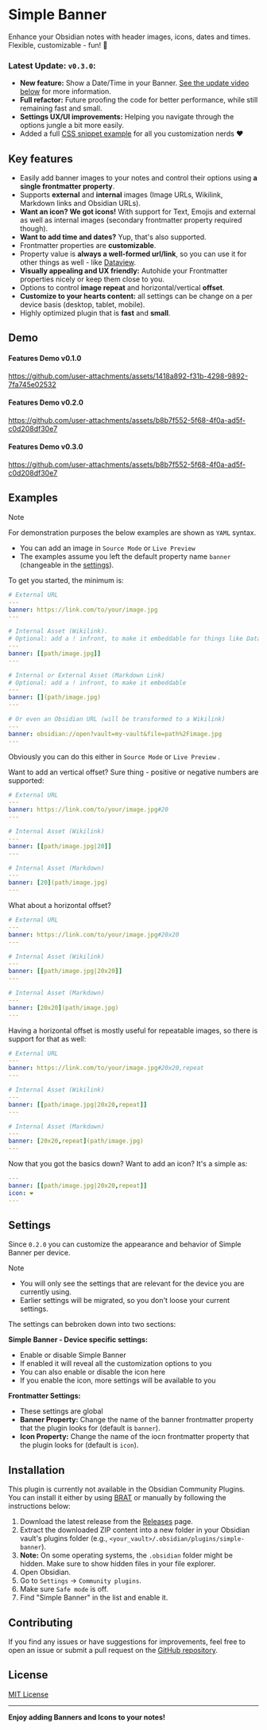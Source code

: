 # Simple Banner

Enhance your Obsidian notes with header images, icons, dates and times. Flexible, customizable - fun! 🥳

### Latest Update: `v0.3.0`:

* **New feature:** Show a Date/Time in your Banner. [See the update video below](#features-demo-v030) for more information.
* **Full refactor:** Future proofing the code for better performance, while still remaining fast and small.
* **Settings UX/UI improvements:** Helping you navigate through the options jungle a bit more easily.
* Added a full [CSS snippet example](https://github.com/eatcodeplay/obsidian-simple-banner/blob/main/examples/snippets.css) for all you customization nerds ❤️



## Key features

* Easily add banner images to your notes and control their options using **a single frontmatter property**.
* Supports **external** and **internal** images (Image URLs, Wikilink, Markdown links and Obsidian URLs).
* **Want an icon? We got icons!** With support for Text, Emojis and external as well as internal images (secondary frontmatter property required though).
* **Want to add time and dates?** Yup, that's also supported.
* Frontmatter properties are **customizable**.
* Property value is **always a well-formed url/link**, so you can use it for other things as well - like [Dataview](https://github.com/blacksmithgu/obsidian-dataview).
* **Visually appealing and UX friendly:** Autohide your Frontmatter properties nicely or keep them close to you.
* Options to control **image repeat** and horizontal/vertical **offset**.
* **Customize to your hearts content:** all settings can be change on a per device basis (desktop, tablet, mobile).
* Highly optimized plugin that is **fast** and **small**.



## Demo

#### Features Demo v0.1.0
https://github.com/user-attachments/assets/1418a892-f31b-4298-9892-7fa745e02532



#### Features Demo v0.2.0
https://github.com/user-attachments/assets/b8b7f552-5f68-4f0a-ad5f-c0d208df30e7



#### Features Demo v0.3.0

https://github.com/user-attachments/assets/b8b7f552-5f68-4f0a-ad5f-c0d208df30e7



## Examples

> [!NOTE]
> For demonstration purposes the below examples are shown as `YAML` syntax.
>
> * You can add an image in  `Source Mode` or `Live Preview`
> * The examples assume you left the default property name `banner` (changeable in the [settings](#Settings)).

To get you started, the minimum is:

```yaml
# External URL
---
banner: https://link.com/to/your/image.jpg
---

# Internal Asset (Wikilink).
# Optional: add a ! infront, to make it embeddable for things like Dataview
---
banner: [[path/image.jpg]]
---

# Internal or External Asset (Markdown Link)
# Optional: add a ! infront, to make it embeddable
---
banner: [](path/image.jpg)
---

# Or even an Obsidian URL (will be transformed to a Wikilink)
---
banner: obsidian://open?vault=my-vault&file=path%2Fimage.jpg
---
```

Obviously you can do this either in `Source Mode` or `Live Preview` .

Want to add an vertical offset? Sure thing - positive or negative numbers are supported:

```yaml
# External URL
---
banner: https://link.com/to/your/image.jpg#20
---

# Internal Asset (Wikilink)
---
banner: [[path/image.jpg|20]]
---

# Internal Asset (Markdown)
---
banner: [20](path/image.jpg)
---
```

What about a horizontal offset?

```yaml
# External URL
---
banner: https://link.com/to/your/image.jpg#20x20
---

# Internal Asset (Wikilink)
---
banner: [[path/image.jpg|20x20]]
---

# Internal Asset (Markdown)
---
banner: [20x20](path/image.jpg)
---
```

Having a horizontal offset is mostly useful for repeatable images, so there is support for that as well:

```yaml
# External URL
---
banner: https://link.com/to/your/image.jpg#20x20,repeat
---

# Internal Asset (Wikilink)
---
banner: [[path/image.jpg|20x20,repeat]]
---

# Internal Asset (Markdown)
---
banner: [20x20,repeat](path/image.jpg)
---
```

Now that you got the basics down? Want to add an icon? It's a simple as:
```yaml
---
banner: [[path/image.jpg|20x20,repeat]]
icon: ❤️
---
```




## Settings

Since `0.2.0` you can customize the appearance and behavior of Simple Banner per device.

> [!NOTE]
>
> * You will only see the settings that are relevant for the device you are currently using.
> * Earlier settings will be migrated, so you don't loose your current settings.

The settings can bebroken down into two sections:

**Simple Banner - Device specific settings:**

* Enable or disable Simple Banner
* If enabled it will reveal all the customization options to you
* You can also enable or disable the icon here
* If you enable the icon, more settings will be available to you

**Frontmatter Settings:**

- These settings are global
- **Banner Property:** Change the name of the banner frontmatter property that the plugin looks for (default is `banner`).
- **Icon Property:** Change the name of the iocn frontmatter property that the plugin looks for (default is `icon`).



## Installation

This plugin is currently not available in the Obsidian Community Plugins.
You can install it either by using [BRAT](https://obsidian.md/plugins?id=obsidian42-brat) or manually by following the instructions below:

1.  Download the latest release from the [Releases](https://github.com/eatcodeplay/obsidian-simple-banner/releases) page.
2.  Extract the downloaded ZIP content into a new folder in your Obsidian vault's plugins folder (e.g., `<your_vault>/.obsidian/plugins/simple-banner`).
3.  **Note:** On some operating systems, the `.obsidian` folder might be hidden. Make sure to show hidden files in your file explorer.
4.  Open Obsidian.
5.  Go to `Settings` -> `Community plugins`.
6.  Make sure `Safe mode` is off.
7.  Find "Simple Banner" in the list and enable it.

## Contributing

If you find any issues or have suggestions for improvements, feel free to open an issue or submit a pull request on the [GitHub repository](https://github.com/eatcodeplay/obsidian-simple-banner/).

## License

[MIT License](LICENSE)

---

**Enjoy adding Banners and Icons to your notes!**
